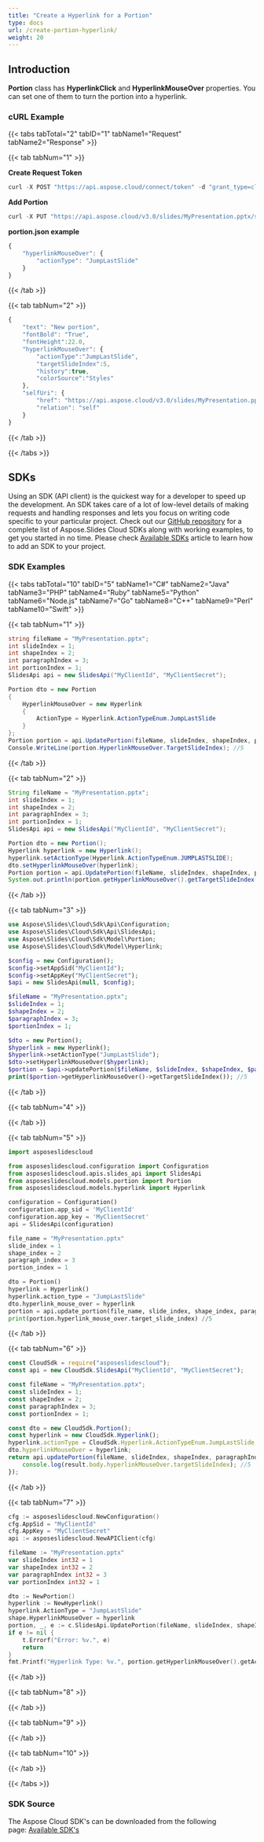 ```yaml
---
title: "Create a Hyperlink for a Portion"
type: docs
url: /create-portion-hyperlink/
weight: 20
---
```


## **Introduction**
**Portion** class has **HyperlinkClick** and **HyperlinkMouseOver** properties. You can set one of them to turn the portion into a hyperlink.

### **cURL Example**
{{< tabs tabTotal="2" tabID="1" tabName1="Request" tabName2="Response" >}}

{{< tab tabNum="1" >}}

**Create Request Token**

```java
curl -X POST "https://api.aspose.cloud/connect/token" -d "grant_type=client_credentials&client_id=MyClientId&client_secret=MyClientSecret" -H "Content-Type: application/x-www-form-urlencoded" -H "Accept: application/json"
```

**Add Portion**

```java
curl -X PUT "https://api.aspose.cloud/v3.0/slides/MyPresentation.pptx/slides/1/shapes/2/paragraphs/3/portions/1" -d "@portion.json" -H "Content-Type: text/json" -H "Authorization: Bearer AuthToken"
```

**portion.json example**

```javascript
{
    "hyperlinkMouseOver": {
        "actionType": "JumpLastSlide"
    }
}
```

{{< /tab >}}

{{< tab tabNum="2" >}}

```javascript
{
    "text": "New portion",
    "fontBold": "True",
    "fontHeight":22.0,
    "hyperlinkMouseOver": {
        "actionType":"JumpLastSlide",
        "targetSlideIndex":5,
        "history":true,
        "colorSource":"Styles"
    },
    "selfUri": {
        "href": "https://api.aspose.cloud/v3.0/slides/MyPresentation.pptx/slides/1/shapes/2/paragraphs/3/portions/1",
        "relation": "self"
    }
}
```

{{< /tab >}}

{{< /tabs >}}
## **SDKs**
Using an SDK (API client) is the quickest way for a developer to speed up the development. An SDK takes care of a lot of low-level details of making requests and handling responses and lets you focus on writing code specific to your particular project. Check out our [GitHub repository](https://github.com/aspose-slides-cloud) for a complete list of Aspose.Slides Cloud SDKs along with working examples, to get you started in no time. Please check [Available SDKs](/slides/available-sdks/) article to learn how to add an SDK to your project.
### **SDK Examples**
{{< tabs tabTotal="10" tabID="5" tabName1="C#" tabName2="Java" tabName3="PHP" tabName4="Ruby" tabName5="Python" tabName6="Node.js" tabName7="Go" tabName8="C++" tabName9="Perl" tabName10="Swift" >}}

{{< tab tabNum="1" >}}

```csharp
string fileName = "MyPresentation.pptx";
int slideIndex = 1;
int shapeIndex = 2;
int paragraphIndex = 3;
int portionIndex = 1;
SlidesApi api = new SlidesApi("MyClientId", "MyClientSecret");

Portion dto = new Portion
{
    HyperlinkMouseOver = new Hyperlink
    {
        ActionType = Hyperlink.ActionTypeEnum.JumpLastSlide
    }
};
Portion portion = api.UpdatePortion(fileName, slideIndex, shapeIndex, paragraphIndex, portionIndex, dto);
Console.WriteLine(portion.HyperlinkMouseOver.TargetSlideIndex); //5
```

{{< /tab >}}

{{< tab tabNum="2" >}}

```java
String fileName = "MyPresentation.pptx";
int slideIndex = 1;
int shapeIndex = 2;
int paragraphIndex = 3;
int portionIndex = 1;
SlidesApi api = new SlidesApi("MyClientId", "MyClientSecret");

Portion dto = new Portion();
Hyperlink hyperlink = new Hyperlink();
hyperlink.setActionType(Hyperlink.ActionTypeEnum.JUMPLASTSLIDE);
dto.setHyperlinkMouseOver(hyperlink);
Portion portion = api.UpdatePortion(fileName, slideIndex, shapeIndex, paragraphIndex, portionIndex, dto, null, null, null);
System.out.println(portion.getHyperlinkMouseOver().getTargetSlideIndex()); //5
```

{{< /tab >}}

{{< tab tabNum="3" >}}

```php
use Aspose\Slides\Cloud\Sdk\Api\Configuration;
use Aspose\Slides\Cloud\Sdk\Api\SlidesApi;
use Aspose\Slides\Cloud\Sdk\Model\Portion;
use Aspose\Slides\Cloud\Sdk\Model\Hyperlink;

$config = new Configuration();
$config->setAppSid("MyClientId");
$config->setAppKey("MyClientSecret");
$api = new SlidesApi(null, $config);

$fileName = "MyPresentation.pptx";
$slideIndex = 1;
$shapeIndex = 2;
$paragraphIndex = 3;
$portionIndex = 1;

$dto = new Portion();
$hyperlink = new Hyperlink();
$hyperlink->setActionType("JumpLastSlide");
$dto->setHyperlinkMouseOver($hyperlink);
$portion = $api->updatePortion($fileName, $slideIndex, $shapeIndex, $paragraphIndex, $portionIndex, $dto);
print($portion->getHyperlinkMouseOver()->getTargetSlideIndex()); //5
```

{{< /tab >}}

{{< tab tabNum="4" >}}

{{< /tab >}}

{{< tab tabNum="5" >}}

```python
import asposeslidescloud

from asposeslidescloud.configuration import Configuration
from asposeslidescloud.apis.slides_api import SlidesApi
from asposeslidescloud.models.portion import Portion
from asposeslidescloud.models.hyperlink import Hyperlink

configuration = Configuration()
configuration.app_sid = 'MyClientId'
configuration.app_key = 'MyClientSecret'
api = SlidesApi(configuration)

file_name = "MyPresentation.pptx"
slide_index = 1
shape_index = 2
paragraph_index = 3
portion_index = 1

dto = Portion()
hyperlink = Hyperlink()
hyperlink.action_type = "JumpLastSlide"
dto.hyperlink_mouse_over = hyperlink
portion = api.update_portion(file_name, slide_index, shape_index, paragraph_index, portion_index, dto)
print(portion.hyperlink_mouse_over.target_slide_index) //5
```

{{< /tab >}}

{{< tab tabNum="6" >}}

```javascript
const CloudSdk = require("asposeslidescloud");
const api = new CloudSdk.SlidesApi("MyClientId", "MyClientSecret");

const fileName = "MyPresentation.pptx";
const slideIndex = 1;
const shapeIndex = 2;
const paragraphIndex = 3;
const portionIndex = 1;

const dto = new CloudSdk.Portion();
const hyperlink = new CloudSdk.Hyperlink();
hyperlink.actionType = CloudSdk.Hyperlink.ActionTypeEnum.JumpLastSlide;
dto.hyperlinkMouseOver = hyperlink;
return api.updatePortion(fileName, slideIndex, shapeIndex, paragraphIndex, portionIndex, dto).then((result) => {
    console.log(result.body.hyperlinkMouseOver.targetSlideIndex); //5
});
```

{{< /tab >}}

{{< tab tabNum="7" >}}

```go
cfg := asposeslidescloud.NewConfiguration()
cfg.AppSid = "MyClientId"
cfg.AppKey = "MyClientSecret"
api := asposeslidescloud.NewAPIClient(cfg)

fileName := "MyPresentation.pptx"
var slideIndex int32 = 1
var shapeIndex int32 = 2
var paragraphIndex int32 = 3
var portionIndex int32 = 1

dto := NewPortion()
hyperlink := NewHyperlink()
hyperlink.ActionType = "JumpLastSlide"
shape.HyperlinkMouseOver = hyperlink
portion, _, e := c.SlidesApi.UpdatePortion(fileName, slideIndex, shapeIndex, paragraphIndex, portionIndex, dto, "", "", "")
if e != nil {
	t.Errorf("Error: %v.", e)
	return
}
fmt.Printf("Hyperlink Type: %v.", portion.getHyperlinkMouseOver().getActionType())
```

{{< /tab >}}

{{< tab tabNum="8" >}}

{{< /tab >}}

{{< tab tabNum="9" >}}

{{< /tab >}}

{{< tab tabNum="10" >}}

{{< /tab >}}

{{< /tabs >}}

### **SDK Source**
The Aspose Cloud SDK's can be downloaded from the following page: [Available SDK's](/slides/available-sdks/)
